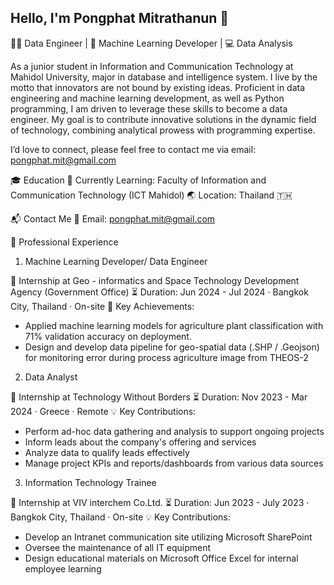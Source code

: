 ## Hello, I'm Pongphat Mitrathanun 👋
🧑‍💻 Data Engineer | 🚀 Machine Learning Developer | 💻 Data Analysis

As a junior student in Information and Communication Technology at Mahidol University, major in database and intelligence system. I live by the motto that innovators are not bound by existing ideas. Proficient in data engineering and machine learning development, as well as Python programming, I am driven to leverage these skills to become a data engineer. My goal is to contribute innovative solutions in the dynamic field of technology, combining analytical prowess with programming expertise. 

I’d love to connect, please feel free to contact me via email: pongphat.mit@gmail.com

🎓 Education
🌱 Currently Learning: Faculty of Information and Communication Technology (ICT Mahidol)
🌏 Location: Thailand 🇹🇭

📬 Contact Me
📧 Email: pongphat.mit@gmail.com

💼 Professional Experience

1. Machine Learning Developer/ Data Engineer

🏢 Internship at Geo - informatics and Space Technology Development Agency (Government Office)
⏳ Duration: Jun 2024 - Jul 2024 · Bangkok City, Thailand · On-site
🌟 Key Achievements:
- Applied machine learning models for agriculture plant classification with 71% validation accuracy on deployment.
- Design and develop data pipeline for geo-spatial data (.SHP / .Geojson) for monitoring error during process agriculture image from THEOS-2



2. Data Analyst

🏢 Internship at Technology Without Borders
⏳ Duration: Nov 2023 - Mar 2024 · Greece · Remote
💡 Key Contributions:
 -  Perform ad-hoc data gathering and analysis to support ongoing projects
 - Inform leads about the company's offering and services
 - Analyze data to qualify leads effectively
 - Manage project KPIs and reports/dashboards from various data sources

3. Information Technology Trainee

🏢 Internship at VIV interchem Co.Ltd.
⏳ Duration: Jun 2023 - July 2023 · Bangkok City, Thailand · On-site
💡 Key Contributions:
- Develop an Intranet communication site utilizing Microsoft SharePoint
- Oversee the maintenance of all IT equipment
- Design educational materials on Microsoft Office Excel for internal employee learning
